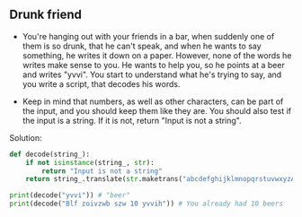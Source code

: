 ## Drunk friend

- You're hanging out with your friends in a bar, when suddenly one of them is so drunk, that he can't speak, and when he wants to say something, he writes it down on a paper. However, none of the words he writes make sense to you. He wants to help you, so he points at a beer and writes "yvvi". You start to understand what he's trying to say, and you write a script, that decodes his words.

- Keep in mind that numbers, as well as other characters, can be part of the input, and you should keep them like they are. You should also test if the input is a string. If it is not, return "Input is not a string".
 
Solution:
```python
def decode(string_):
    if not isinstance(string_, str):
        return "Input is not a string"
    return string_.translate(str.maketrans("abcdefghijklmnopqrstuvwxyzABCDEFGHIJKLMNOPQRSTUVWXYZ", "zyxwvutsrqponmlkjihgfedcbaZYXWVUTSRQPONMLKJIHGFEDCBA"))

print(decode("yvvi")) # "beer"
print(decode("Blf zoivzwb szw 10 yvvih")) # You already had 10 beers
```